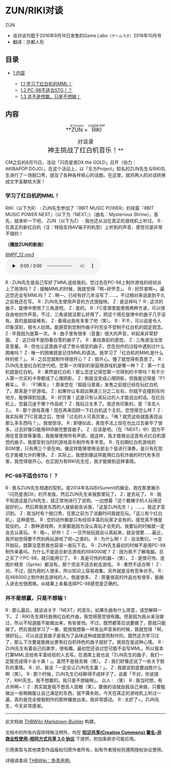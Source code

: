 # ZUN/RIKI对谈

<!-- source html: G:\repos\THBWiki-Markdown-Builder\THBWikiMarkdown\Temp\main\0\0b\ns0%3AZUN%2FRIKI%E5%AF%B9%E8%B0%88.html -->

ZUN

- 该对谈刊载于2016年9月16日发售的Game Labo<small>（ゲームラボ）</small>2016年10月号
- 翻译：京都人形

  
  

  


## 目录

- [1 内容](#内容)

  - [1.1 学习了红白机的MML！](#学习了红白机的MML！)
  - [1.2 PC-98不适合STG！？](#PC-98不适合STG！？)
  - [1.3 并不是想赢，只是不想输！](#并不是想赢，只是不想输！)








## 内容
<center><big> **<ruby><rb>ZUN</rb><rp> (</rp><rt>东方project</rt><rp>) </rp></ruby>
 × <ruby><rb>RIKI</rb><rp> (</rp><rt>闪亮星夜·8MP</rt><rp>) </rp></ruby>
  
对谈录  
<big>神主挑战了红白机音乐！</big>** </big></center>
  
CM之后的8月15日，活动「闪亮星夜DX the GOLD」召开（协力：AKIBAPOP:DOJO）。在这个活动上，以「东方Project」知名的ZUN先生与RIKI先生进行了一场脱口秀，提及了各种各样核心的话题。在这里，就将两人的对话转换成文字呈献给大家！
  


### 学习了红白机的MML！
RIKI（以下为R）
: ZUN先生参加了『8BIT MUSIC POWER』的续篇『8BIT MUSIC POWER NEXT』（以下为『NEXT』）（曲名：Mysterious Shrine）。首先，就来听一下吧。
ZUN（以下为Z）
: 我也还从没在真正的游戏机上听过。
R
: 在真正的新红白机（注：特指支持AV端子的机型）上听到的声音，感觉可是非常不错的！

  
 **（播放ZUN的新曲）**   

[8MPF_12.mp3](./文件-8MPF_12.mp3.md)  
<audio src="https://upload.thwiki.cc/9/92/8MPF_12.mp3" loop="" controls="" preload="none"></audio>

  

R
: ZUN先生是自己写好了MML送给我的。您过去在PC-98上制作游戏的经验派上了用场吗？
Z
: 接触MML的时候，我就觉得「啊~好怀念」。
R
: 好厉害啊~。最近您还会写MML吗？
Z
: 啊—，已经有好几年没写了……。不过相对来说直到不久之前我还在写。
R
: ZUN先生使用声音的方式很独特。
Z
: 是这样吗？
R
: 这次的曲子，旋律中使用了三角波吧。
Z
: 是的。
R
: FC音源里能使用两种方波，可以很自由地创作声音。不过，三角波就没那么好用了，把这个用在旋律中的曲子几乎没有。真的是超级稀有。
Z
: 看得出我有多笨了吧（笑）。
R
: 不不，可以说是令人印象深刻，很令人钦佩。能感受到您制作曲子时完全不受制于红白机的固定观念。
Z
: 毕竟因为是第一次。
R
: 曲子里有很多（音量）很大的声音，听起来非常舒服。
Z
: 这已经不是阳春白雪的曲子了。
R
: 勇往直前的感觉。
Z
: 三角波没法改变音量。
R
: 但也让这首曲子成了势头很足的曲子。您在创作的过程中遇到过什么困难吗？
Z
: 唯一的困难就是记住MML的语法。我学习了「红白机的MML是什么样的呢？」。
R
: 之后您就制作得很开心？
Z
: 很开心。懂了就觉得有意思了。
R
: ZUN先生是红白机世代吧。您第一次得到的家庭用游戏机是哪一种？
Z
: 第一个主机就是红白机。
R
: 果然是红白机！那么您还记得您第一次得到的卡带吗？有不少人第一次买的卡带都成了心理阴影。
Z
: 倒是没变成心理阴影，但我能记得是『F1赛车』。
R
: 『F1赛车』！原来您在『超级马里奥』发售之前就已经在玩红白机了。那真是个好游戏。
Z
: 如果你让车超出赛道三分之二左右，你就不会撞到任何地方，能够得到加速。
R
: 好厉害！这是只有认真玩过的人才能说出的话。在红白机上，您最沉迷于哪个作品呢？
Z
: 我玩过太多了。我还有印象的，是『洛克人2』。
R
: 那个游戏真难！现在再来回顾一下红白机这个主机，您觉得怎么样？
Z
: 我实际用了FC音源之后，觉得「过去的人可真厉害」。「咦？就凭这些就能表现出那么多东西吗？」，我很惊讶。
R
: 即便如此，表现手法上现在也比过去豪华了很多。过去好像只能用8KB做完整首曲子。
Z
: 应该是吧。（在『NEXT』中）因为不用在意音效等事情，我能够使用所有声部。就这样，我才能做出这首有点红白机感觉的曲子。我感受到当时的游戏音乐制作有多辛苦。
R
: 在初期红白机游戏的BGM里，只有两三个音在响。像这样能够使用全部五个音进行演奏，是只有在现在才能被允许的奢侈。
Z
: 实际上，我想到像这样能用红白机作曲的时代有多厉害，我觉得很开心。也正因为有RIKI先生在，我才能做到这种事情。


### PC-98不适合STG！？
R
: 我与ZUN先生相遇的契机，是2014年名叫BitSummit的展会。我在那里展示『闪亮星夜DX』的开发版，然后ZUN先生来我那里玩了。
Z
: 是去玩了。
R
: 我不知道这是ZUN先生，就正常地进行了说明。一边想着「这个戴帽子的人玩得还挺好的」。然后帮我卖东西的人就偷偷告诉我，「这是ZUN先生！」……。我这才意识到。
Z
: 我当时有个脱口秀，在那之前为了消磨时间我就在玩。「这儿有个红白机」，这种感觉。
R
: 您的动作都是只有经验丰富的玩家才会有的，感觉真不愧是现役的。
Z
: 那种游戏啊，大家都是因为没认真玩才会死的。我要玩的时候就一定会去认真玩。
R
: 哦~，好帅！
Z
: 一旦开始玩就会认真起来，就会很累……最近，我开始觉得要不然别再玩游戏了吧~之类的。
R
: 为什么啊！
Z
: 没法敷衍。一旦开始玩，就算没意思我也容易一直玩下去。
R
: ZUN先生最初的时候不是用PC-98制作来着吗。为什么不是适合射击游戏的X68000呢？
Z
: 因为我不了解电脑。总之买了个PC-98，就只能用它了。
R
: 真是可怜的机器~（笑）。
Z
: 是很可怜。连图片精灵（Sprite）都没有。那个完全不适合射击游戏。
R
: 果然不适合啊！
Z
: 对。不过，因为用的人很多，所以知识上容易收集。另外就是没有竞争对手。
R
: 在X68000上制作射击游戏的人，倒是很多。
Z
: 质量很高的作品也有很多，能融入进去也很困难。从结果上来看选择PC-98感觉是正确的。


### 并不是想赢，只是不想输！
R
: 那么最后，就谈谈关于『NEXT』的音乐。如果乐曲有什么用意，请您解释一下。
Z
: RIKI先生拜托我用红白机作曲，我觉得感觉很有趣。但是因为我从来没做过，所以不知道能不能做出来，有些害怕。不过，既然都答应说要做了，那就只能做了。然后我就学习了一番，能按我想象一样发出声音来的时候，我就觉得「啊，很好玩」。可以说这首曲子是我为了品味这种成就感而制作的。既然这次学习过了，那么下次要是能做出更有红白机特色的曲子就好了。我现在是这种心情。
R
: ZUN先生有着自己的美学，很有趣。最初您还说过您可能不会写MML。所以我本打算MML交给有丰富经验的人去写。在酒席上我也说「ZUN先生的曲子，我们一定能完成得十全十美！」。虽然不是我去做（笑）。
Z
: 我们好像还说了一些关于胜负的事情。
R
: 对，我说「一定会让ZUN先生赢！」。
Z
: 我就说到底要战胜什么啊（笑）。
R
: 那个时候，ZUN先生已经醉得不成样子了，说着「不对，你说错了，RIKI先生。我不想赢的。我只是不想输啊」。
众人
: （笑）
R
: 我当时想，有点帅啊~！
Z
: 其实就是我不想丢人现眼（笑）。要做的话就由我自己来做，只要能做出一些稍微能让自己满足的东西，就不算失败。今天在真正的游戏机上听过一遍，真的是完全按我制作的那样播放出来，我非常感动。
R
: 太好了~。ZUN先生，今天非常感谢。





---

此文档由 [THBWiki-Markdown-Builder](https://github.com/Delsin-Yu/THBWiki-Markdown-Builder) 构建。

文档中的所有内容除特殊注明外，均在 [**知识共享(Creative Commons) 署名-非商业性使用-相同方式共享 3.0 协议**](https://creativecommons.org/licenses/by-sa/3.0/deed.zh-hans) 下提供，附加条款亦可能应用。

引用类型与其他类型作品版权归原作者所有，如有作者授权则遵照授权协议使用。

详细请查阅 [THBWiki：免责声明](https://thbwiki.cc/THBWiki:%E5%85%8D%E8%B4%A3%E5%A3%B0%E6%98%8E)。


